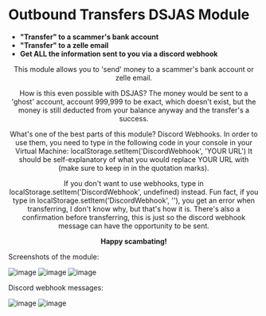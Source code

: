 # Outbound Transfers DSJAS Module
- **"Transfer" to a scammer's bank account**
- **"Transfer" to a zelle email**
- **Get ALL the information sent to you via a discord webhook**

<p align="center">
This module allows you to 'send' money to a scammer's bank account or zelle email.
</p>

<p align="center">
How is this even possible with DSJAS?
The money would be sent to a 'ghost' account, account 999,999 to be exact, which doesn't exist, but the money is still deducted from your balance anyway and the transfer's a success.
</p>  
<p align="center">
What's one of the best parts of this module?
Discord Webhooks. In order to use them, you need to type in the following code in your console in your Virtual Machine: localStorage.setItem('DiscordWebhook', 'YOUR URL')
It should be self-explanatory of what you would replace YOUR URL with (make sure to keep in in the quotation marks).
  </p>
<p align="center">
If you don't want to use webhooks, type in localStorage.setItem('DiscordWebhook', undefined) instead. Fun fact, if you type in localStorage.setItem('DiscordWebhook', ''), you get an error when transferring, I don't know why, but that's how it is. There's also a confirmation before transferring, this is just so the discord webhook message can have the opportunity to be sent.
  </p>
<p align="center">
  <b>Happy scambating!</b>
</p>

Screenshots of the module:

![image](https://user-images.githubusercontent.com/67515314/184163609-cf3af35d-6d94-4e58-93d5-f3a0e5331f4f.png)
![image](https://user-images.githubusercontent.com/67515314/184163688-818b0044-5677-42aa-87aa-ab71e3b89c7d.png)
![image](https://user-images.githubusercontent.com/67515314/184163848-d55d6fc9-5df3-445f-9f62-8401be6c10f1.png)

Discord webhook messages:

![image](https://user-images.githubusercontent.com/67515314/184165947-7ba3e1e4-7f78-48bf-bec7-f50393d8ead4.png)
![image](https://user-images.githubusercontent.com/67515314/184166006-0efe6b56-ddd6-4cc2-b29d-720c5640ba85.png)

